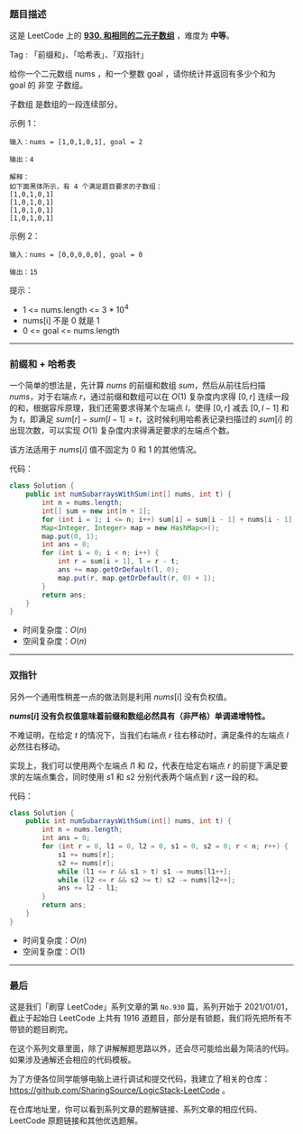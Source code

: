 ### 题目描述

这是 LeetCode 上的 **[930. 和相同的二元子数组](https://leetcode-cn.com/problems/binary-subarrays-with-sum/solution/gong-shui-san-xie-yi-ti-shuang-jie-qian-hfoc0/)** ，难度为 **中等**。

Tag : 「前缀和」、「哈希表」、「双指针」



给你一个二元数组 nums ，和一个整数 goal ，请你统计并返回有多少个和为 goal 的 非空 子数组。

子数组 是数组的一段连续部分。

示例 1：
```
输入：nums = [1,0,1,0,1], goal = 2

输出：4

解释：
如下面黑体所示，有 4 个满足题目要求的子数组：
[1,0,1,0,1]
[1,0,1,0,1]
[1,0,1,0,1]
[1,0,1,0,1]
```
示例 2：
```
输入：nums = [0,0,0,0,0], goal = 0

输出：15
```

提示：
* 1 <= nums.length <= 3 * $10^4$
* nums[i] 不是 0 就是 1
* 0 <= goal <= nums.length

---

### 前缀和 + 哈希表

一个简单的想法是，先计算 $nums$ 的前缀和数组 $sum$，然后从前往后扫描 $nums$，对于右端点 $r$，通过前缀和数组可以在 $O(1)$ 复杂度内求得 $[0, r]$ 连续一段的和，根据容斥原理，我们还需要求得某个左端点 $l$，使得 $[0, r]$ 减去 $[0, l - 1]$ 和为 $t$，即满足 $sum[r] - sum[l - 1] = t$，这时候利用哈希表记录扫描过的 $sum[i]$ 的出现次数，可以实现 $O(1)$ 复杂度内求得满足要求的左端点个数。

该方法适用于 $nums[i]$ 值不固定为 $0$ 和 $1$ 的其他情况。

代码：
```Java
class Solution {
    public int numSubarraysWithSum(int[] nums, int t) {
        int n = nums.length;
        int[] sum = new int[n + 1];
        for (int i = 1; i <= n; i++) sum[i] = sum[i - 1] + nums[i - 1];
        Map<Integer, Integer> map = new HashMap<>();
        map.put(0, 1);
        int ans = 0;
        for (int i = 0; i < n; i++) {
            int r = sum[i + 1], l = r - t;
            ans += map.getOrDefault(l, 0);
            map.put(r, map.getOrDefault(r, 0) + 1);
        }
        return ans;
    }
}
```
* 时间复杂度：$O(n)$
* 空间复杂度：$O(n)$

---

### 双指针

另外一个通用性稍差一点的做法则是利用 $nums[i]$ 没有负权值。

**$nums[i]$ 没有负权值意味着前缀和数组必然具有（非严格）单调递增特性。**

不难证明，在给定 $t$ 的情况下，当我们右端点 $r$ 往右移动时，满足条件的左端点 $l$ 必然往右移动。

实现上，我们可以使用两个左端点 $l1$ 和 $l2$，代表在给定右端点 $r$ 的前提下满足要求的左端点集合，同时使用 $s1$ 和 $s2$ 分别代表两个端点到 $r$ 这一段的和。

代码：
```Java
class Solution {
    public int numSubarraysWithSum(int[] nums, int t) {
        int n = nums.length;
        int ans = 0;
        for (int r = 0, l1 = 0, l2 = 0, s1 = 0, s2 = 0; r < n; r++) {
            s1 += nums[r];
            s2 += nums[r];
            while (l1 <= r && s1 > t) s1 -= nums[l1++];
            while (l2 <= r && s2 >= t) s2 -= nums[l2++];
            ans += l2 - l1;
        }
        return ans;
    }
}
```
* 时间复杂度：$O(n)$
* 空间复杂度：$O(1)$

---

### 最后

这是我们「刷穿 LeetCode」系列文章的第 `No.930` 篇，系列开始于 2021/01/01，截止于起始日 LeetCode 上共有 1916 道题目，部分是有锁题，我们将先把所有不带锁的题目刷完。

在这个系列文章里面，除了讲解解题思路以外，还会尽可能给出最为简洁的代码。如果涉及通解还会相应的代码模板。

为了方便各位同学能够电脑上进行调试和提交代码，我建立了相关的仓库：https://github.com/SharingSource/LogicStack-LeetCode 。

在仓库地址里，你可以看到系列文章的题解链接、系列文章的相应代码、LeetCode 原题链接和其他优选题解。

